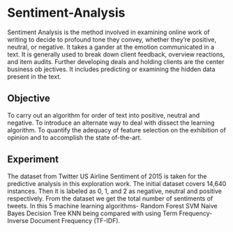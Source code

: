 # Sentiment-Analysis


Sentiment Analysis is the method involved in examining online work of writing to decide to profound tone they convey, whether they’re positive, neutral, or negative. It takes a gander at the emotion communicated in a text. It is generally used to break down client feedback, overview reactions, and item audits. Further developing deals and holding clients are the center business ob jectives. It includes predicting or examining the hidden data present in the text.

## Objective
To carry out an algorithm for order of text into positive, neutral and negative. To introduce an alternate way to deal with dissect the learning algorithm. To quantify the adequacy of feature selection on the exhibition of opinion and to accomplish the state of-the-art.


## Experiment
The dataset from Twitter US Airline Sentiment of 2015 is taken for the predictive analysis in this exploration work. The initial dataset covers 14,640 instances. Then it is labeled as 0, 1, and 2 as negative, neutral and positive respectively. From the dataset we get the total number of sentiments of tweets. In this 5 machine learning algorithms- 
Random Forest 
SVM 
Naive Bayes 
Decision Tree 
KNN being compared with using Term Frequency- Inverse Document Frequency (TF-IDF).
